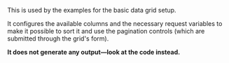 This is used by the examples for the basic data grid setup.

It configures the available columns and the necessary 
request variables to make it possible to sort it and use
the pagination controls (which are submitted through the
grid's form).

**It does not generate any output—look at the code instead.**
